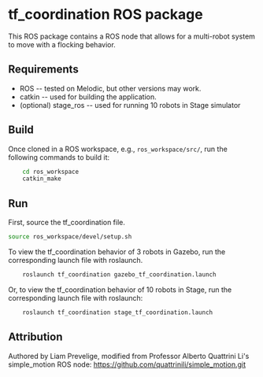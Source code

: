# tf_coordination ROS package

This ROS package contains a ROS node that allows for a multi-robot system to move with a flocking behavior.

## Requirements
- ROS -- tested on Melodic, but other versions may work.
- catkin -- used for building the application. 
- (optional) stage_ros -- used for running 10 robots in Stage simulator

## Build
Once cloned in a ROS workspace, e.g., `ros_workspace/src/`, run the following commands to build it:
```bash
	cd ros_workspace
	catkin_make
```
	
## Run
First, source the tf_coordination file. 
```bash
source ros_workspace/devel/setup.sh
```
To view the tf_coordination behavior of 3 robots in Gazebo, run the corresponding launch file with roslaunch.
```bash
    roslaunch tf_coordination gazebo_tf_coordination.launch
```
Or, to view the tf_coordination behavior of 10 robots in Stage, run the corresponding launch file with roslaunch:
```bash
    roslaunch tf_coordination stage_tf_coordination.launch
```

## Attribution
Authored by Liam Prevelige, modified from Professor Alberto Quattrini Li's simple_motion ROS node: https://github.com/quattrinili/simple_motion.git
